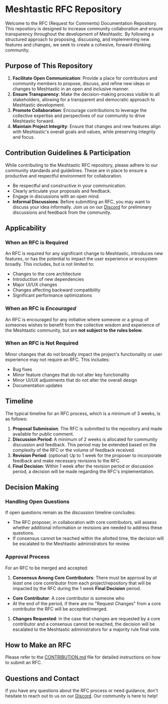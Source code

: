 # Meshtastic RFC Repository

Welcome to the RFC (Request for Comments) Documentation Repository. This repository is designed to increase community collaboration and ensure transparency throughout the development of Meshtastic. By following a structured approach to proposing, discussing, and implementing new features and changes, we seek to create a cohesive, forward-thinking community.

## Purpose of This Repository

1. **Facilitate Open Communication**: Provide a place for contributors and community members to propose, discuss, and refine new ideas or changes to Meshtastic in an open and inclusive manner.
1. **Ensure Transparency**: Make the decision-making process visible to all stakeholders, allowing for a transparent and democratic approach to Meshtastic development.
1. **Promote Collaboration**: Encourage contributions to leverage the collective expertise and perspectives of our community to drive Meshtastic forward.
1. **Maintain Project Integrity**: Ensure that changes and new features align with Meshtastic's overall goals and values, while preserving integrity and focus.

## Contribution Guidelines & Participation

While contributing to the Meshtastic RFC repository, please adhere to our community standards and guidelines. These are in place to ensure a productive and respectful environment for collaboration.

- Be respectful and constructive in your communication.
- Clearly articulate your proposals and feedback.
- Engage in discussions with an open mind.
- **Informal Discussions**: Before submitting an RFC, you may want to discuss your idea informally. Join us on our [Discord](https://discord.com/invite/ktMAKGBnBs) for preliminary discussions and feedback from the community.

## Applicability

### When an RFC is Required

An RFC is required for any significant change to Meshtastic, introduces new features, or has the potential to impact the user experience or ecosystem broadly. This includes, but is not limited to:

- Changes to the core architecture
- Introduction of new dependencies
- Major UI/UX changes
- Changes affecting backward compatibility
- Significant performance optimizations

### When an RFC is _Encouraged_

An RFC is encouraged for any initiative where someone or a group of someones wishes to benefit from the collective wisdom and experience of the Meshtastic community, but are **not subject to the rules below**.

### When an RFC is Not Required

Minor changes that do not broadly impact the project's functionality or user experience may not require an RFC. This includes:

- Bug fixes
- Minor feature changes that do not alter key functionality
- Minor UI/UX adjustments that do not alter the overall design
- Documentation updates

## Timeline

The typical timeline for an RFC process, which is a minimum of 3 weeks, is as follows:

1. **Proposal Submission**: The RFC is submitted to the repository and made available for public comment.
1. **Discussion Period**: A minimum of 2 weeks is allocated for community discussion and feedback. This period may be extended based on the complexity of the RFC or the volume of feedback received.
1. **Revision Period**: (optional) Up to 1 week for the proposer to incorporate feedback and make necessary revisions to the RFC.
1. **Final Decision**: Within 1 week after the revision period or discussion period, a decision will be made regarding the RFC's implementation.

## Decision Making
### Handling Open Questions

If open questions remain as the discussion timeline concludes:

- The RFC proposer, in collaboration with core contributors, will assess whether additional information or revisions are needed to address these questions.
- If consensus cannot be reached within the allotted time, the decision will be escalated to the Meshtastic administrators for review.

### Approval Process

For an RFC to be merged and accepted:

1. **Consensus Among Core Contributors**: There must be approval by _at least_ one core contributor from each project/repository that will be impacted by the RFC during the 1 week **Final Decision** period.
  - **Core Contributor**: A core contributor is someone who
  - At the end of the period, if there are no "Request Changes" from a core contributor the RFC will be accepted/merged.
1. **Changes Requested**: In the case that changes are requested by a core contributor and a consensus cannot be reached, the decision will be escalated to the Meshtastic administrators for a majority rule final vote.

## How to Make an RFC
Please refer to the [CONTRIBUTION.md](CONTRIBUTION.md) file for detailed instructions on how to submit an RFC.

## Questions and Contact

If you have any questions about the RFC process or need guidance, don't hesitate to reach out to us on our [Discord](https://discord.com/invite/ktMAKGBnBs). Our community is here to help!
